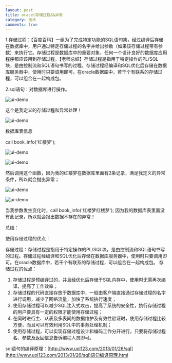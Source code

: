 ```yaml
---
layout: post
title: oracel存储过程&&异常
category: 技术
comments: true
---
```


1.存储过程：【百度百科】一组为了完成特定功能的SQL语句集，经过编译后存储在数据库中，用户通过特定存储过程的名字并给出参数（如果该存储过程带有参数）来执行它。存储过程是数据库中的重要对象，任何一个设计良好的数据库应用程序都应该用到存储过程。【老师总结】存储过程是指用于特定操作的PL/SQL块，是由控制流和SQL语句书写的过程。存储过程经编译和SQL优化后存储在数据库服务器中，使用时只要调用即可。在oracle数据库中，若干个有联系的存储过程，可以组合在一起构成包。

2.sql语句：对数据库进行操作。

![ui-demo](http://static.oschina.net/uploads/space/2014/1027/103125_hYyy_1863482.jpg)

这个是我定义的存储过程和异常处理！

![ui-demo](http://static.oschina.net/uploads/space/2014/1027/103834_3fMD_1863482.jpg)

数据库表信息

call book_info('红楼梦');

![ui-demo](http://static.oschina.net/uploads/space/2014/1027/104217_AWib_1863482.jpg)

![ui-demo](http://static.oschina.net/uploads/space/2014/1027/104218_AesF_1863482.jpg)

然后调用这个函数，因为我的红楼梦在数据库里面有2条记录，满足我定义的异常条件，所以就会抛出异常；

![ui-demo](http://static.oschina.net/uploads/space/2014/1027/104432_9T0i_1863482.jpg)

![ui-demo](http://static.oschina.net/uploads/space/2014/1027/104431_4UQN_1863482.jpg)

当我参数发生变化时，call book_info('红楼梦红楼梦');   因为我的数据库表里面没有此记录，所以就会报出数据不存在的异常！

总结：

使用存储过程的优点：

存储过程：存储过程是指用于特定操作的PL/SQL块，是由控制流和SQL语句书写的过程。存储过程经编译和SQL优化后存储在数据库服务器中，使用时只要调用即可。在oracle数据库中，若干个有联系的存储过程，可以组合在一起构成包。
存储过程的优点：
1. 存储过程是预编译过的，并且经优化后存储于SQL内存中，使用时无需再次编译，提高了工作效率；
2. 存储过程的代码直接存放于数据库中，一般由客户端直接通过存储过程的名字进行调用，减少了网络流量，加快了系统执行速度；
3. 使用存储过程可以减少SQL注入式攻击，提高了系统的安全性，执行存储过程的用户要具有一定的权限才能使用存储过程；
4. 在同时进行主、从表及多表间的数据维护及有效性验证时，使用存储过程比较方便，而且可以有效利用SQL中的事务处理机制；
5. 使用存储过程，可以实现存储过程设计和编码工作分开进行，只要将存储过程名、参数及返回信息告诉编程人员即可。


sql语句的编译原理：[http://www.uol123.com/2013/01/26/sql](http://www.uol123.com/2013/01/26/sql)语句编译原理.html

